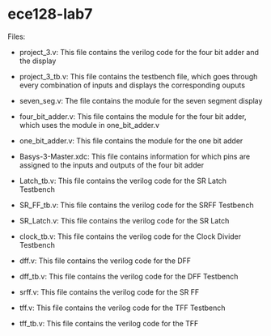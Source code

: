 # ece128-lab7
Files:
- project_3.v: This file contains the verilog code for the four bit adder and the display <br />
- project_3_tb.v: This file contains the testbench file, which goes through every combination of inputs and displays the corresponding ouputs <br />
- seven_seg.v: The file contains the module for the seven segment display <br />
- four_bit_adder.v: This file contains the module for the four bit adder, which uses the module in one_bit_adder.v <br />
- one_bit_adder.v: This file contains the module for the one bit adder <br />
- Basys-3-Master.xdc: This file contains information for which pins are assigned to the inputs and outputs of the four bit adder <br />

- Latch_tb.v: This file contains the verilog code for the SR Latch Testbench <br />
- SR_FF_tb.v: This file contains the verilog code for the SRFF Testbench <br />
- SR_Latch.v: This file contains the verilog code for the SR Latch <br />
- clock_tb.v: This file contains the verilog code for the Clock Divider Testbench <br />
- dff.v: This file contains the verilog code for the DFF <br />
- dff_tb.v: This file contains the verilog code for the DFF Testbench <br />
- srff.v: This file contains the verilog code for the SR FF <br />
- tff.v: This file contains the verilog code for the TFF Testbench <br />
- tff_tb.v: This file contains the verilog code for the TFF <br />
